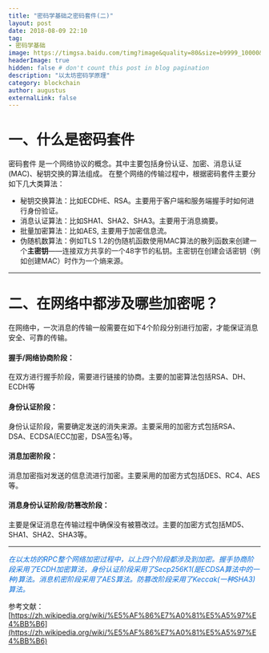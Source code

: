 ```yaml
---
title: "密码学基础之密码套件(二)"
layout: post
date: 2018-08-09 22:10
tag: 
- 密码学基础
image: https://timgsa.baidu.com/timg?image&quality=80&size=b9999_10000&sec=1542525464833&di=418b6d4878a23db3a42ecc6e68718b0c&imgtype=0&src=http%3A%2F%2Fpic2.zhimg.com%2Fv2-1cb5c8c5d171a5545fe2159b2fa3b21a_1200x500.jpg
headerImage: true
hidden: false # don't count this post in blog pagination
description: "以太坊密码学原理"
category: blockchain
author: augustus
externalLink: false
---
```


# 一、什么是密码套件

密码套件 是一个网络协议的概念。其中主要包括身份认证、加密、消息认证(MAC)、秘钥交换的算法组成。
在整个网络的传输过程中，根据密码套件主要分如下几大类算法：
* 秘钥交换算法：比如ECDHE、RSA。主要用于客户端和服务端握手时如何进行身份验证。
* 消息认证算法：比如SHA1、SHA2、SHA3。主要用于消息摘要。
* 批量加密算法：比如AES, 主要用于加密信息流。
* 伪随机数算法：<span data-type="color" style="color:rgb(34, 34, 34)"><span data-type="background" style="background-color:rgb(255, 255, 255)">例如TLS 1.2的伪随机函数使用MAC算法的散列函数来创建一个</span></span>__主密钥__<span data-type="color" style="color:rgb(34, 34, 34)"><span data-type="background" style="background-color:rgb(255, 255, 255)">——连接双方共享的一个48字节的私钥。主密钥在创建会话密钥（例如创建MAC）时作为一个熵来源。</span></span>

---

# 二、在网络中都涉及哪些加密呢？

在网络中，一次消息的传输一般需要在如下4个阶段分别进行加密，才能保证消息安全、可靠的传输。

#### 握手/网络协商阶段：
在双方进行握手阶段，需要进行链接的协商。主要的加密算法包括RSA、DH、ECDH等
#### 身份认证阶段：
身份认证阶段，需要确定发送的消失来源。主要采用的加密方式包括RSA、DSA、ECDSA(ECC加密，DSA签名)等。
#### 消息加密阶段：
消息加密指对发送的信息流进行加密。主要采用的加密方式包括DES、RC4、AES等。
#### 消息身份认证阶段/防篡改阶段：
主要是保证消息在传输过程中确保没有被篡改过。主要的加密方式包括MD5、SHA1、SHA2、SHA3等。


---

*<span data-type="color" style="color:#096DD9">在以太坊的RPC整个网络加密过程中，以上四个阶段都涉及到加密。握手协商阶段采用了ECDH加密算法，身份认证阶段采用了Secp256K1(是ECDSA算法中的一种)算法。消息机密阶段采用了AES算法。防篡改阶段采用了Keccak(一种SHA3)算法。</span>*









参考文献：
[https://zh.wikipedia.org/wiki/%E5%AF%86%E7%A0%81%E5%A5%97%E4%BB%B6](https://zh.wikipedia.org/wiki/%E5%AF%86%E7%A0%81%E5%A5%97%E4%BB%B6)


